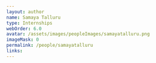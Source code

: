 ```yaml
---
layout: author
name: Samaya Talluru
type: Internships
webOrder: 6.0
avatar: /assets/images/peopleImages/samayatalluru.png
imageMask: 0
permalink: /people/samayatalluru
links:
---
```

